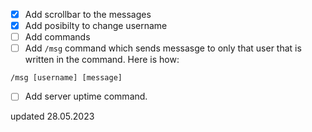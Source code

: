 - [x] Add scrollbar to the messages
- [x] Add posibilty to change username
- [ ] Add commands
- [ ] Add `/msg` command which sends messasge to only that user that is written in the command. Here is how: 
```
/msg [username] [message]
```
- [ ] Add server uptime command. 


updated 28.05.2023
